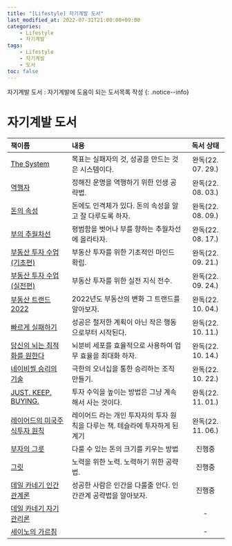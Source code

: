 ```yaml
---
title: "[Lifestyle] 자기계발 도서"
last_modified_at: 2022-07-31T21:00:00+09:00
categories:
    - Lifestyle
    - 자기계발
tags:
    - Lifestyle
    - 자기계발
    - 도서
toc: false
---
```


자기계발 도서 : 자기계발에 도움이 되는 도서목록 작성
{: .notice--info}

# 자기계발 도서

| 책이름                                                                 | 내용                                           |      독서 상태      |
|:--------------------------------------------------------------------|:---------------------------------------------|:---------------:|
| [The System](http://www.yes24.com/Product/Goods/91159620)           | 목표는 실패자의 것, 성공을 만드는 것은 시스템이다.                | 완독(22. 07. 29.) |
| [역행자](http://www.yes24.com/Product/Goods/109705390)                 | 정해진 운명을 역행하기 위한 인생 공략법.                      | 완독(22. 08. 03.) | 
| [돈의 속성](http://www.yes24.com/Product/Goods/90428162)                | 돈에도 인격체가 있다. 돈의 속성을 알고 잘 다루도록 하자.            | 완독(22. 08. 09.) |
| [부의 추월차선](http://www.yes24.com/Product/Goods/9440838)               | 평범함을 벗어나 부를 향하는 추월차선에 올라타자.                  | 완독(22. 08. 17.) |
| [부동산 투자 수업(기초편)](http://www.yes24.com/Product/Goods/108408918)      | 부동산 투자를 위한 기초적인 마인드 확립.                      | 완독(22. 09. 21.) |
| [부동산 투자 수업(실전편)](http://www.yes24.com/Product/Goods/108408935)      | 부동산 투자를 위한 실전 지식 전수.                         | 완독(22. 09. 24.) |
| [부동산 트랜드 2022](http://www.yes24.com/Product/Goods/104430038)        | 2022년도 부동산의 변화 그 트랜드를 알아보자.                  | 완독(22. 10. 04.) |
| [빠르게 실패하기](http://www.yes24.com/Product/Goods/112343840)            | 성공은 철저한 계획이 아닌 작은 행동으로부터 시작된다.               | 완독(22. 10. 11.) |
| [당신의 뇌는 최적화를 원한다](http://www.yes24.com/Product/Goods/61155999)      | 뇌분비 세포를 효율적으로 사용하여 업무 효율을 최대화 하자.            | 완독(22. 10. 14.) |
| [네이비씰 승리의 기술](http://www.yes24.com/Product/Goods/77253590)          | 극한의 오너십을 통한 승리하는 조직 만들기.                     | 완독(22. 10. 22.) |
| [JUST. KEEP. BUYING.](http://www.yes24.com/Product/Goods/113416787) | 투자 수익을 높이는 방법은 그냥 계속해서 사는 것이다.               | 완독(22. 11. 01.) |
| [레이어드의 미국주식투자 원칙](http://www.yes24.com/Product/Goods/95727714)      | 레이어드 라는 개인 투자자의 투자 원칙을 다루는 책. 테슬라에 투자하게 된 계기 | 완독(22. 11. 06.) |
| [부자의 그릇](http://www.yes24.com/Product/Goods/96087459)               | 다룰 수 있는 돈의 크기를 키우는 방법                        |       진행중       |
| [그릿](http://www.yes24.com/Product/Goods/32616060)                   | 노력을 위한 노력. 노력하기 위한 공략법.                      |       진행중       |             
| [데일 카네기 인간관계론](http://www.yes24.com/Product/Goods/79297023)         | 성공한 사람은 인간을 다룰줄 안다. 인간관계 공략법을 알아보자.          |       진행중       |
| [데일 카네기 자기관리론](http://www.yes24.com/Product/Goods/96794060)         |                                              |        -        |
| [세이노의 가르침](http://item.gmarket.co.kr/Item?goodscode=2301637852)     |                                              |        -        |             
